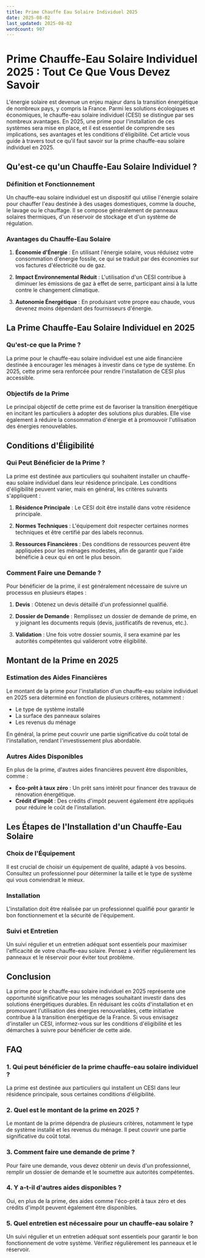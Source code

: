 ```yaml
---
title: Prime Chauffe Eau Solaire Individuel 2025
date: 2025-08-02
last_updated: 2025-08-02
wordcount: 907
---
```


# Prime Chauffe-Eau Solaire Individuel 2025 : Tout Ce Que Vous Devez Savoir

L'énergie solaire est devenue un enjeu majeur dans la transition énergétique de nombreux pays, y compris la France. Parmi les solutions écologiques et économiques, le chauffe-eau solaire individuel (CESI) se distingue par ses nombreux avantages. En 2025, une prime pour l'installation de ces systèmes sera mise en place, et il est essentiel de comprendre ses implications, ses avantages et les conditions d'éligibilité. Cet article vous guide à travers tout ce qu'il faut savoir sur la prime chauffe-eau solaire individuel en 2025.

## Qu'est-ce qu'un Chauffe-Eau Solaire Individuel ?

### Définition et Fonctionnement

Un chauffe-eau solaire individuel est un dispositif qui utilise l'énergie solaire pour chauffer l'eau destinée à des usages domestiques, comme la douche, le lavage ou le chauffage. Il se compose généralement de panneaux solaires thermiques, d'un réservoir de stockage et d'un système de régulation.

### Avantages du Chauffe-Eau Solaire

1. **Économie d'Énergie** : En utilisant l'énergie solaire, vous réduisez votre consommation d'énergie fossile, ce qui se traduit par des économies sur vos factures d'électricité ou de gaz.
   
2. **Impact Environnemental Réduit** : L'utilisation d'un CESI contribue à diminuer les émissions de gaz à effet de serre, participant ainsi à la lutte contre le changement climatique.

3. **Autonomie Énergétique** : En produisant votre propre eau chaude, vous devenez moins dépendant des fournisseurs d'énergie.

## La Prime Chauffe-Eau Solaire Individuel en 2025

### Qu'est-ce que la Prime ?

La prime pour le chauffe-eau solaire individuel est une aide financière destinée à encourager les ménages à investir dans ce type de système. En 2025, cette prime sera renforcée pour rendre l'installation de CESI plus accessible.

### Objectifs de la Prime

Le principal objectif de cette prime est de favoriser la transition énergétique en incitant les particuliers à adopter des solutions plus durables. Elle vise également à réduire la consommation d'énergie et à promouvoir l'utilisation des énergies renouvelables.

## Conditions d'Éligibilité

### Qui Peut Bénéficier de la Prime ?

La prime est destinée aux particuliers qui souhaitent installer un chauffe-eau solaire individuel dans leur résidence principale. Les conditions d'éligibilité peuvent varier, mais en général, les critères suivants s'appliquent :

1. **Résidence Principale** : Le CESI doit être installé dans votre résidence principale.
   
2. **Normes Techniques** : L'équipement doit respecter certaines normes techniques et être certifié par des labels reconnus.

3. **Ressources Financières** : Des conditions de ressources peuvent être appliquées pour les ménages modestes, afin de garantir que l'aide bénéficie à ceux qui en ont le plus besoin.

### Comment Faire une Demande ?

Pour bénéficier de la prime, il est généralement nécessaire de suivre un processus en plusieurs étapes :

1. **Devis** : Obtenez un devis détaillé d'un professionnel qualifié.
   
2. **Dossier de Demande** : Remplissez un dossier de demande de prime, en y joignant les documents requis (devis, justificatifs de revenus, etc.).

3. **Validation** : Une fois votre dossier soumis, il sera examiné par les autorités compétentes qui valideront votre éligibilité.

## Montant de la Prime en 2025

### Estimation des Aides Financières

Le montant de la prime pour l'installation d'un chauffe-eau solaire individuel en 2025 sera déterminé en fonction de plusieurs critères, notamment :

- Le type de système installé
- La surface des panneaux solaires
- Les revenus du ménage

En général, la prime peut couvrir une partie significative du coût total de l'installation, rendant l'investissement plus abordable.

### Autres Aides Disponibles

En plus de la prime, d'autres aides financières peuvent être disponibles, comme :

- **Éco-prêt à taux zéro** : Un prêt sans intérêt pour financer des travaux de rénovation énergétique.
- **Crédit d'impôt** : Des crédits d'impôt peuvent également être appliqués pour réduire le coût de l'installation.

## Les Étapes de l'Installation d'un Chauffe-Eau Solaire

### Choix de l'Équipement

Il est crucial de choisir un équipement de qualité, adapté à vos besoins. Consultez un professionnel pour déterminer la taille et le type de système qui vous conviendrait le mieux.

### Installation

L'installation doit être réalisée par un professionnel qualifié pour garantir le bon fonctionnement et la sécurité de l'équipement.

### Suivi et Entretien

Un suivi régulier et un entretien adéquat sont essentiels pour maximiser l'efficacité de votre chauffe-eau solaire. Pensez à vérifier régulièrement les panneaux et le réservoir pour éviter tout problème.

## Conclusion

La prime pour le chauffe-eau solaire individuel en 2025 représente une opportunité significative pour les ménages souhaitant investir dans des solutions énergétiques durables. En réduisant les coûts d'installation et en promouvant l'utilisation des énergies renouvelables, cette initiative contribue à la transition énergétique de la France. Si vous envisagez d'installer un CESI, informez-vous sur les conditions d'éligibilité et les démarches à suivre pour bénéficier de cette aide.

## FAQ

### 1. Qui peut bénéficier de la prime chauffe-eau solaire individuel ?

La prime est destinée aux particuliers qui installent un CESI dans leur résidence principale, sous certaines conditions d'éligibilité.

### 2. Quel est le montant de la prime en 2025 ?

Le montant de la prime dépendra de plusieurs critères, notamment le type de système installé et les revenus du ménage. Il peut couvrir une partie significative du coût total.

### 3. Comment faire une demande de prime ?

Pour faire une demande, vous devez obtenir un devis d'un professionnel, remplir un dossier de demande et le soumettre aux autorités compétentes.

### 4. Y a-t-il d'autres aides disponibles ?

Oui, en plus de la prime, des aides comme l'éco-prêt à taux zéro et des crédits d'impôt peuvent également être disponibles.

### 5. Quel entretien est nécessaire pour un chauffe-eau solaire ?

Un suivi régulier et un entretien adéquat sont essentiels pour garantir le bon fonctionnement de votre système. Vérifiez régulièrement les panneaux et le réservoir.